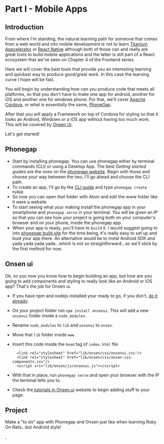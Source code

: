 # Part I - Mobile Apps

## Introduction

From where I'm standing, the natural learning path for someone that comes from a web world and into mobile development is not to learn [Titanium Appcelerator](http://www.appcelerator.com/) or [React Native](https://facebook.github.io/react-native/) although both of those can and really are great tools to build mobile applications and the latter is still part of a React ecosystem that we've seen on Chapter 4 of the Frontend series.

Here we will cover the best tools that provide you an interesting learning and quickest way to produce good/great work. In this case the learning curve I hope will be fast.

You will begin by understanding how can you produce code that meets all platforms, so that you don't have to make one app for android, another for iOS and another one for windows phone. For that, we'll cover [Apache Cordova](https://cordova.apache.org/), or what is essentially the same, [PhoneGap](http://phonegap.com/).

After that you will apply a Framework on top of Cordova for styling so that it looks an Android, Windows or a iOS app without having too much work. This will be covered by [Onsen Ui](https://onsen.io/).

Let's get started!

## Phonegap

- Start by installing phonegap. You can use phonegap either by terminal commands (CLI) or using a Desktop App. The best _Getting started_ guides are the ones on the [phonegap website](http://docs.phonegap.com/getting-started/1-install-phonegap/desktop/). Begin with those and choose your way between the two, I'll go ahead and choose the CLI path.
- To create an app, I'll go by the [CLI guide](http://docs.phonegap.com/getting-started/3-create-your-app/cli/) and type `phonegap create myApp`
- So now you can open that folder with Atom and edit the www folder like it were a website
- To start seeing what your making install the phonegap app in your smartphone and `phonegap serve` in your terminal. You will be given an IP so that you can see how your project is going both on your computer's browser and on your phone, inside the phonegap app.
- When your app is ready, you'll have to `build` it. I would suggest going to into [phonegap build site](https://build.phonegap.com) for the time being, it's really easy to set up and buid your app there. An alternative would be to instal Android SDK and yada yada yada yada...which is not so straightforward...so we'll stick by the first method for now.

## Onsen ui

Ok, so you now you know how to begin building an app, but how are you going to add components and styling to really look like an Android or iOS app? That's the job for Onsen ui.

- If you have npm and nodejs installed your ready to go, if you don't, [do it already](https://docs.npmjs.com/getting-started/installing-node).
- On your project folder run `npm install onsenui`. This will add a new `onsenui` folder inside a `node_modules`.
- Rename `node_modules` to `lib` and `onsenui` to `onsen`.
- Move that `lib` folder inside `www`
- Insert this code inside the `head` tag of `index.html` file

        <link rel="stylesheet" href="lib/onsen/css/onsenui.css"/>
        <link rel="stylesheet" href="lib/onsen/css/onsen-css-components.css"/>
        <script src="lib/onsen/js/onsenui.js"></script>

- With that in place, run `phonegap serve` and open your browser with the IP the terminal tells you to.
- Check the[ tutorials in Onsen.ui](https://tutorial.onsen.io/?framework=vanilla&category=Reference&module=page) website to begin adding stuff to your page.

## Project

Make a "to do" app with Phonegap and Onsen just like when learning Ruby On Rails...but Android style!

<a href="/img/android.png" class="img-preview" style="background-image: url(/img/android.png)">&nbsp;</a>
